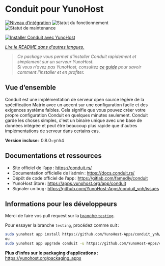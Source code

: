 <!--
Nota bene : ce README est automatiquement généré par <https://github.com/YunoHost/apps/tree/master/tools/readme_generator>
Il NE doit PAS être modifié à la main.
-->

# Conduit pour YunoHost

[![Niveau d’intégration](https://dash.yunohost.org/integration/conduit.svg)](https://ci-apps.yunohost.org/ci/apps/conduit/) ![Statut du fonctionnement](https://ci-apps.yunohost.org/ci/badges/conduit.status.svg) ![Statut de maintenance](https://ci-apps.yunohost.org/ci/badges/conduit.maintain.svg)

[![Installer Conduit avec YunoHost](https://install-app.yunohost.org/install-with-yunohost.svg)](https://install-app.yunohost.org/?app=conduit)

*[Lire le README dans d'autres langues.](./ALL_README.md)*

> *Ce package vous permet d’installer Conduit rapidement et simplement sur un serveur YunoHost.*  
> *Si vous n’avez pas YunoHost, consultez [ce guide](https://yunohost.org/install) pour savoir comment l’installer et en profiter.*

## Vue d’ensemble

Conduit est une implémentation de serveur open source légère de la spécification Matrix avec un accent sur une configuration facile et des exigences système faibles. Cela signifie que vous pouvez créer votre propre configuration Conduit en quelques minutes seulement.
Conduit garde les choses simples, c'est un binaire unique avec une base de données intégrée et peut être beaucoup plus rapide que d'autres implémentations de serveur dans certains cas.


**Version incluse :** 0.8.0~ynh4
## Documentations et ressources

- Site officiel de l’app : <https://conduit.rs/>
- Documentation officielle de l’admin : <https://docs.conduit.rs/>
- Dépôt de code officiel de l’app : <https://gitlab.com/famedly/conduit>
- YunoHost Store : <https://apps.yunohost.org/app/conduit>
- Signaler un bug : <https://github.com/YunoHost-Apps/conduit_ynh/issues>

## Informations pour les développeurs

Merci de faire vos pull request sur la [branche `testing`](https://github.com/YunoHost-Apps/conduit_ynh/tree/testing).

Pour essayer la branche `testing`, procédez comme suit :

```bash
sudo yunohost app install https://github.com/YunoHost-Apps/conduit_ynh/tree/testing --debug
ou
sudo yunohost app upgrade conduit -u https://github.com/YunoHost-Apps/conduit_ynh/tree/testing --debug
```

**Plus d’infos sur le packaging d’applications :** <https://yunohost.org/packaging_apps>
